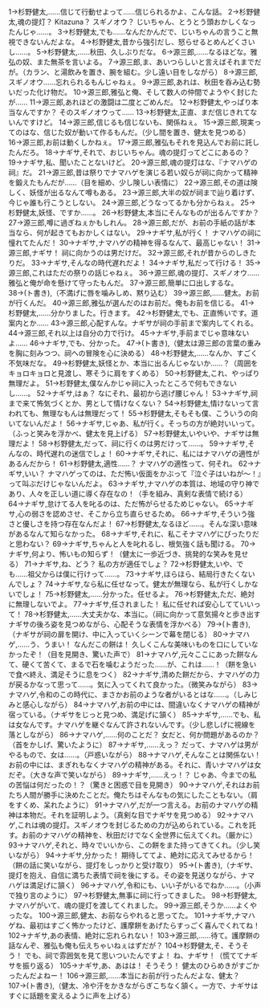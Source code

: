 1→杉野健太,……信じて行動せよって……信じられるかよ、こんな話。
2→杉野健太,魂の提灯？ Kitazuna？ スギノオウ？ じいちゃん、とうとう頭おかしくなったんじゃ……。
3→杉野健太,でも……なんだかんだで、じいちゃんの言うこと無視できないんだよな。
4→杉野健太,昔から強引だし、怒らせるとめんどくさいし……。
5→杉野健太,……秋田、久しぶりだな。
6→源三郎,……なるほどな。雅弘の奴、また無茶を言いよる。
7→源三郎,ま、あいつらしいと言えばそれまでだが。（カラン、と湯飲みを置き、腕を組む。少し遠い目をしながら）
8→源三郎,スギノオウ……忘れられるもんじゃねぇ。
9→源三郎,あれは、秋田を呑み込む勢いだった化け物だ。
10→源三郎,雅弘と俺、そして数人の仲間でようやく封じたが……
11→源三郎,あれほどの激闘は二度とごめんだ。
12→杉野健太,やっぱり本当なんですか？ そのスギノオウって……
13→杉野健太,正直、まだ信じきれてないんですけど。
14→源三郎,信じるも信じないも、関係ねぇ。
15→源三郎,現実ってのはな、信じた奴が動いて作るもんだ。（少し間を置き、健太を見つめる）
16→源三郎,お前は動くしかねぇ。
17→源三郎,雅弘もそれを見込んでお前に託したんだろ。
18→ナギサ,それで、おじいちゃん。魂の提灯ってどこにあるの？
19→ナギサ,私、聞いたことないけど。
20→源三郎,魂の提灯はな、『ナマハゲの祠』だ。
21→源三郎,昔は祭りでナマハゲを演じる若い奴らが祠に向かって精神を鍛えたもんだが……（目を細め、少し険しい表情に）
22→源三郎,その道は険しく、妖怪が出るなんて噂もある。
23→源三郎,大半の奴が祠まで辿り着けず、今じゃ誰も行こうとしない。
24→源三郎,どうなってるかも分からねぇ。
25→杉野健太,妖怪、ですか……。
26→杉野健太,本当にそんなものが出るんですか？
27→源三郎,噂に過ぎねぇかもしれん。
28→源三郎,だが、お前の手紙の話が本当なら、何が起きてもおかしくはない。
29→ナギサ,私が行く！ ナマハゲの祠に憧れてたんだ！
30→ナギサ,ナマハゲの精神を得るなんて、最高じゃない！
31→源三郎,ナギサ！ 祠に向かうのは男だけだ。
32→源三郎,それが昔からのしきたりだ。
33→ナギサ,そんなの時代遅れだよ！
34→ナギサ,私だって行ける！
35→源三郎,これはただの祭りの話じゃねぇ。
36→源三郎,魂の提灯、スギノオウ……雅弘と俺が命を懸けて守ったもんだ。
37→源三郎,簡単に口出しするな。
38→(ト書き),（不満げに唇を噛みしめ、黙り込む）
39→源三郎,……健太。お前が行くんだ。
40→源三郎,雅弘が選んだのはお前だ。俺もお前を信じる。
41→杉野健太,……分かりました。行きます。
42→杉野健太,でも、正直怖いです。道案内とか……
43→源三郎,心配すんな。ナギサが祠の手前まで案内してくれる。
44→源三郎,それ以上は自分の力で行け。
45→ナギサ,手前までじゃ意味ないよ……
46→ナギサ,でも、分かった。
47→(ト書き),（健太は源三郎の言葉の重みを胸に刻みつつ、祠への冒険を心に決める）
48→杉野健太,……なんか、すごく不気味だな。
49→杉野健太,妖怪とか、本当に出るんじゃないか……？（周囲をキョロキョロと見渡し、寒そうに肩をすくめる）
50→杉野健太,これ、やっぱり無理だよ。
51→杉野健太,僕なんかじゃ祠に入ったところで何もできないし……。
52→ナギサ,はぁ？ なにそれ、最初から逃げ腰じゃん！
53→ナギサ,祠まで来て怖気づくとか、男として情けなくない？
54→杉野健太,情けないって言われても、無理なもんは無理だって！
55→杉野健太,そもそも僕、こういうの向いてないんだよ！
56→ナギサ,じゃあ、私が行く。そっちの方が絶対いいって。（ふっと笑みを浮かべ、健太を見上げる）
57→杉野健太,いやいや、ナギサは無理だよ！
58→杉野健太,だって、祠に行くのは男だけって……。
59→ナギサ,そんなの、時代遅れの迷信でしょ！
60→ナギサ,それに、私にはナマハゲの適性があるんだから！
61→杉野健太,適性……？ ナマハゲの適性って、何それ。
62→ナギサ,いい？ ナマハゲってのは、ただ怖い仮面をかぶって『泣ぐ子はいねが〜！』って叫ぶだけじゃないんだよ。
63→ナギサ,ナマハゲの本質は、地域の守り神であり、人々を正しい道に導く存在なの！（手を組み、真剣な表情で続ける）
64→ナギサ,怠けてる人を叱るのは、ただ怖がらせるためじゃない。
65→ナギサ,心の弱さを認めさせ、そこから立ち直らせるため。
66→ナギサ,そういう強さと優しさを持つ存在なんだよ！
67→杉野健太,なるほど……。そんな深い意味があるなんて知らなかった。
68→ナギサ,それに、私こそナマハゲにぴったりだと思わない？
69→ナギサ,ちゃんと人を叱れるし、根気強く話も聞ける。
70→ナギサ,何より、怖いもの知らず！（健太に一歩近づき、挑発的な笑みを見せる）
71→ナギサ,ね、どう？ 私の方が適任でしょ？
72→杉野健太,いや、でも……祖父からは僕に行けって……。
73→ナギサ,ほらほら、結局行きたくないんでしょ？
74→ナギサ,なら私に任せなって。健太が無理なら、私が行くしかないでしょ！
75→杉野健太,……分かった。任せるよ。
76→杉野健太,ただ、絶対に無理しないでよ。
77→ナギサ,任されました！ 私に任せれば安心してていいって！
78→杉野健太,……大丈夫かな、本当に。（祠に向かって意気揚々と歩き出すナギサの後ろ姿を見つめながら、心配そうな表情を浮かべる）
79→(ト書き),（ナギサが祠の扉を開け、中に入っていくシーンで幕を閉じる）
80→ナマハゲ,……う、うまい！ なんだこの餅は！ 久しくこんな美味いものを口にしていなかったぞ！（目を見開き、驚いた声で）
81→ナマハゲ,元々ここにあった餅なんて、硬くて苦くて、まるで石を噛むようだった……が、これは……！（餅を急いで食べ終え、満足そうに息をつく）
82→ナギサ,清めた餅だから、ナマハゲの力が戻るかなって思って……。気に入ってくれて良かった。（微笑みながら）
83→ナマハゲ,令和のこの時代に、まさかお前のような者がいるとはな……。（しみじみと感心しながら）
84→ナマハゲ,お前の中には、間違いなくナマハゲの精神が宿っている。（ナギサをじっと見つめ、満足げに頷く）
85→ナギサ,……でも、私は女なんです。ナマハゲを継ぐなんて許されないんです。（少し悲しげに視線を落としながら）
86→ナマハゲ,……何のことだ？ 女だと、何か問題があるのか？（首をかしげ、驚いたように）
87→ナギサ,……えっ？ だって、ナマハゲは男がやるもので、女は……。（戸惑いながら）
88→ナマハゲ,そんなことは関係ない！ お前の中には、まぎれもなくナマハゲの精神がある。それに、青いナマハゲは女だぞ。（大きな声で笑いながら）
89→ナギサ,……えっ！？ じゃあ、今までの私の苦悩は何だったの！？（驚きと困惑で目を見開き）
90→ナマハゲ,それはお前たち人間が勝手に決めたことだ。俺たちはそんなもの気にしたこともない。（肩をすくめ、呆れたように）
91→ナマハゲ,だが一つ言える。お前のナマハゲの精神は本物だ。それを証明しよう。（真剣な目でナギサを見つめる）
92→ナマハゲ,これは魂の提灯。スギノオウを封じるための力が込められている。これを託す。お前のナマハゲの精神を、秋田だけでなく全世界に伝えてくれ。（厳かに）
93→ナマハゲ,それと、時々でいいから、この餅をまた持ってきてくれ。（少し笑いながら）
94→ナギサ,分かった！ 期待しててよ、絶対に応えてみせるから！（餅の話に笑いながら、提灯をしっかりと受け取り）
95→(ト書き),（ナギサ、提灯を抱え、自信に満ちた表情で祠を後にする。その姿を見送りながら、ナマハゲは満足げに頷く）
96→ナマハゲ,令和にも、いい子がいるでねか……。（小声で独り言のように）
97→杉野健太,無事に祠に行ってきました。
98→杉野健太,ナマハゲがいて、魂の提灯を渡してくれました。
99→源三郎,そうか……よくやったな。
100→源三郎,健太、お前ならやれると思ってた。
101→ナギサ,ナマハゲね、最初はすごく怖かったけど、護摩餅をあげたらすっごく喜んでくれてね！
102→ナギサ,あの表情、絶対に忘れられない！
103→源三郎,……待て。護摩餅の話なんぞ、雅弘も俺も伝えちゃいねぇはずだが？
104→杉野健太,そ、そうそう！ でも、祠で雰囲気を見て思いついたんですよ！ ね、ナギサ！（慌ててナギサを振り返る）
105→ナギサ,あ、あはは！ そうそう！ 健太のひらめきがすごかったんだよねー！
106→源三郎,……本当にお前が行ったんだよな、健太？
107→(ト書き),（健太、冷や汗をかきながらぎこちなく頷く。一方で、ナギサはすぐに話題を変えるように声を上げる）
